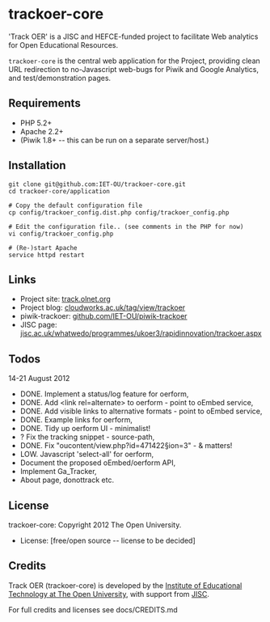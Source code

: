 trackoer-core
=============

'Track OER' is a JISC and HEFCE-funded project to facilitate Web analytics for Open Educational Resources.

`trackoer-core` is the central web application for the Project, providing clean
URL redirection to no-Javascript web-bugs for Piwik and Google Analytics,
and test/demonstration pages.

## Requirements

 * PHP 5.2+
 * Apache 2.2+
 * (Piwik 1.8+ -- this can be run on a separate server/host.)

## Installation

    git clone git@github.com:IET-OU/trackoer-core.git
    cd trackoer-core/application
    
    # Copy the default configuration file
    cp config/trackoer_config.dist.php config/trackoer_config.php
    
    # Edit the configuration file.. (see comments in the PHP for now)
    vi config/trackoer_config.php
    
    # (Re-)start Apache
    service httpd restart

## Links

 * Project site: [track.olnet.org](http://track.olnet.org/)
 * Project blog: [cloudworks.ac.uk/tag/view/trackoer](http://cloudworks.ac.uk/tag/view/trackoer)
 * piwik-trackoer:  [github.com/IET-OU/piwik-trackoer](https://github.com/IET-OU/piwik-trackoer)
 * JISC page: [jisc.ac.uk/whatwedo/programmes/ukoer3/rapidinnovation/trackoer.aspx](http://jisc.ac.uk/whatwedo/programmes/ukoer3/rapidinnovation/trackoer.aspx)


## Todos
14-21 August 2012

* DONE. Implement a status/log feature for oerform,
* DONE. Add &lt;link rel=alternate> to oerform - point to oEmbed service,
* DONE. Add visible links to alternative formats - point to oEmbed service,
* DONE. Example links for oerform,
* DONE. Tidy up oerform UI - minimalist!
* ? Fix the tracking snippet - source-path,
* DONE. Fix "oucontent/view.php?id=471422§ion=3" - &amp; matters!
* LOW. Javascript 'select-all' for oerform,
* Document the proposed oEmbed/oerform API,
* Implement Ga_Tracker,
* About page, donottrack etc.


## License

trackoer-core: Copyright 2012 The Open University.

* License:  [free/open source -- license to be decided]

## Credits

Track OER (trackoer-core) is developed by the [Institute of Educational Technology at The Open University](http://iet.open.ac.uk),
with support from [JISC](http://jisc.ac.uk).

For full credits and licenses see docs/CREDITS.md


